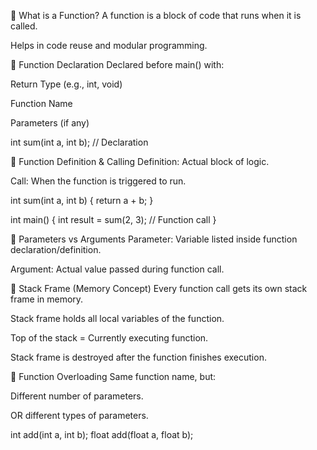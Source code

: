 🔹 What is a Function?
A function is a block of code that runs when it is called.

Helps in code reuse and modular programming.

🔹 Function Declaration
Declared before main() with:

Return Type (e.g., int, void)

Function Name

Parameters (if any)

int sum(int a, int b); // Declaration

🔹 Function Definition & Calling
Definition: Actual block of logic.

Call: When the function is triggered to run.

int sum(int a, int b) {
return a + b;
}

int main() {
int result = sum(2, 3); // Function call
}

🔹 Parameters vs Arguments
Parameter: Variable listed inside function declaration/definition.

Argument: Actual value passed during function call.

🔹 Stack Frame (Memory Concept)
Every function call gets its own stack frame in memory.

Stack frame holds all local variables of the function.

Top of the stack = Currently executing function.

Stack frame is destroyed after the function finishes execution.

🔹 Function Overloading
Same function name, but:

Different number of parameters.

OR different types of parameters.

int add(int a, int b);
float add(float a, float b);
